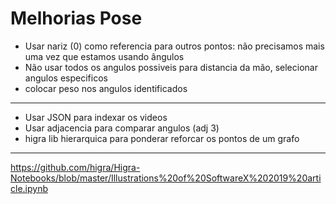 # Melhorias Pose

- Usar nariz (0) como referencia para outros pontos: não precisamos mais uma vez que estamos usando ângulos
- Não usar todos os angulos possiveis para distancia da mão, selecionar angulos especificos
- colocar peso nos angulos identificados


---

- Usar JSON para indexar os videos
- Usar adjacencia para comparar angulos (adj 3)
- higra lib hierarquica para ponderar reforcar os pontos de um grafo


----
https://github.com/higra/Higra-Notebooks/blob/master/Illustrations%20of%20SoftwareX%202019%20article.ipynb